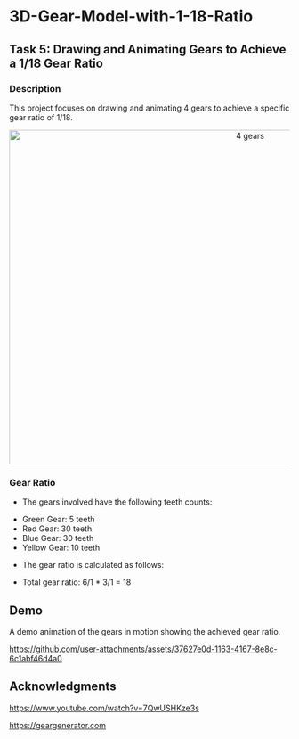# 3D-Gear-Model-with-1-18-Ratio

## Task 5: Drawing and Animating Gears to Achieve a 1/18 Gear Ratio

### Description
This project focuses on drawing and animating 4 gears to achieve a specific gear ratio of 1/18. 

<p align="center">
  <img src="https://github.com/user-attachments/assets/1b5d74e2-ca2f-41ba-b425-966b111df8c3" alt="4 gears" width="850" height="600">
</p>


### Gear Ratio
- The gears involved have the following teeth counts:
* Green Gear: 5 teeth
* Red Gear: 30 teeth
* Blue Gear: 30 teeth
* Yellow Gear: 10 teeth

- The gear ratio is calculated as follows:
* Total gear ratio: 6/1 * 3/1 = 18 


## Demo 
A demo animation of the gears in motion showing the achieved gear ratio.

https://github.com/user-attachments/assets/37627e0d-1163-4167-8e8c-6c1abf46d4a0


## Acknowledgments
https://www.youtube.com/watch?v=7QwUSHKze3s

https://geargenerator.com







